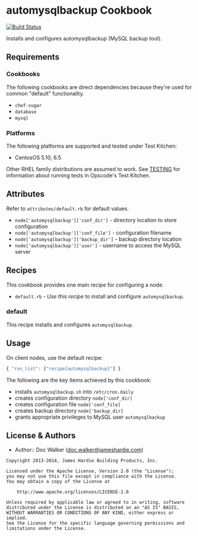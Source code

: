 automysqlbackup Cookbook
========================
[![Build Status](https://travis-ci.org/jhx/cookbook-automysqlbackup.png?branch=master)](https://travis-ci.org/jhx/cookbook-automysqlbackup)

Installs and configures automysqlbackup (MySQL backup tool).


Requirements
------------
### Cookbooks
The following cookbooks are direct dependencies because they're used for common "default" functionality.

- `chef-sugar`
- `database`
- `mysql`

### Platforms
The following platforms are supported and tested under Test Kitchen:

- CentosOS 5.10, 6.5

Other RHEL family distributions are assumed to work. See [TESTING](TESTING.md) for information about running tests in Opscode's Test Kitchen.


Attributes
----------
Refer to `attributes/default.rb` for default values.

- `node['automysqlbackup']['conf_dir']` - directory location to store configuration
- `node['automysqlbackup']['conf_file']` - configuration filename
- `node['automysqlbackup']['backup_dir']` - backup directory location
- `node['automysqlbackup']['user']` - username to access the MySQL server


Recipes
-------
This cookbook provides one main recipe for configuring a node.

- `default.rb` - *Use this recipe* to install and configure `automysqlbackup`.

### default
This recipe installs and configures `automysqlbackup`.


Usage
-----
On client nodes, use the default recipe:

````javascript
{ "run_list": ["recipe[automysqlbackup]"] }
````

The following are the key items achieved by this cookbook:

- installs `automysqlbackup.sh` into `/etc/cron.daily`
- creates configuration directory `node['conf_dir]`
- creates configuration file `node['conf_file]`
- creates backup directory `node['backup_dir]`
- grants appropriate privileges to MySQL user `automysqlbackup`


License & Authors
-----------------
- Author:: Doc Walker (<doc.walker@jameshardie.com>)

````text
Copyright 2013-2014, James Hardie Building Products, Inc.

Licensed under the Apache License, Version 2.0 (the "License");
you may not use this file except in compliance with the License.
You may obtain a copy of the License at

    http://www.apache.org/licenses/LICENSE-2.0

Unless required by applicable law or agreed to in writing, software
distributed under the License is distributed on an "AS IS" BASIS,
WITHOUT WARRANTIES OR CONDITIONS OF ANY KIND, either express or implied.
See the License for the specific language governing permissions and
limitations under the License.
````
